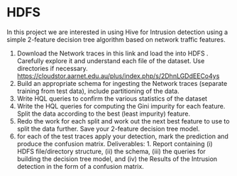 # HDFS
In this project we are interested in using Hive for Intrusion detection using a simple 2-feature
decision tree algorithm based on network traffic features.
1. Download the Network traces in this link and load the into HDFS . Carefully explore it and
understand each file of the dataset. Use directories if necessary.
https://cloudstor.aarnet.edu.au/plus/index.php/s/2DhnLGDdEECo4ys
2. Build an appropriate schema for ingesting the Network traces (separate training from test
data), include partitioning of the data.
3. Write HQL queries to confirm the various statistics of the dataset
4. Write the HQL queries for computing the Gini impurity for each feature. Split the data
according to the best (least impurity) feature.
5. Redo the work for each split and work out the next best feature to use to split the data further.
Save your 2-feature decision tree model.
6. for each of the test traces apply your detection, mark the prediction and produce the confusion
matrix.
Deliverables: 1. Report containing (i) HDFS file/directory structure, (ii) the schema, (iii) the
queries for building the decision tree model, and (iv) the Results of the Intrusion detection in the
form of a confusion matrix.
